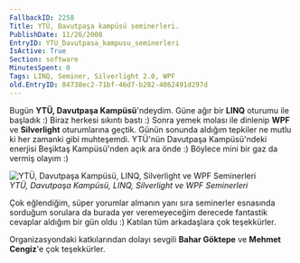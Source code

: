```yaml
---
FallbackID: 2258
Title: YTÜ, Davutpaşa kampüsü seminerleri.
PublishDate: 11/26/2008
EntryID: YTU_Davutpasa_kampusu_seminerleri
IsActive: True
Section: software
MinutesSpent: 0
Tags: LINQ, Seminer, Silverlight 2.0, WPF
old.EntryID: 84738ec2-71bf-46d7-b282-4062491d297d
---
```

Bugün **YTÜ, Davutpaşa Kampüsü**'ndeydim. Güne ağır bir **LINQ** oturumu
ile başladık :) Biraz herkesi sıkıntı bastı :) Sonra yemek molası ile
dinlenip **WPF** ve **Silverlight** oturumlarına geçtik. Günün sonunda
aldığım tepkiler ne mutlu ki her zamanki gibi muhteşemdi. YTÜ'nün
Davutpaşa Kampüsü'ndeki enerjisi Beşiktaş Kampüsü'nden açık ara önde :)
Böylece mini bir gaz da vermiş olayım :)

![YTÜ, Davutpaşa Kampüsü, LINQ, Silverlight ve WPF
Seminerleri](http://cdn.daron.yondem.com/assets/2258/26112008_1.jpg)\
*YTÜ, Davutpaşa Kampüsü, LINQ, Silverlight ve WPF Seminerleri*

Çok eğlendiğim, süper yorumlar almanın yanı sıra seminerler esnasında
sorduğum sorulara da burada yer veremeyeceğim derecede fantastik
cevaplar aldığım bir gün oldu :) Katılan tüm arkadaşlara çok
teşekkürler.

Organizasyondaki katkılarından dolayı sevgili **Bahar Göktepe** ve
**Mehmet Cengiz**'e çok teşekkürler.

 



